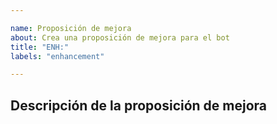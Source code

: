 ```yaml
---

name: Proposición de mejora
about: Crea una proposición de mejora para el bot
title: "ENH:"
labels: "enhancement"

---
```


## Descripción de la proposición de mejora

